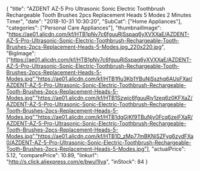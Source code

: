 {
	"title": "AZDENT AZ-5 Pro Ultrasonic Sonic Electric Toothbrush Rechargeable Tooth Brushes 2pcs Replacement Heads 5 Modes 2 Minutes Timer",
	"date": "2018-10-31 10:30:20",
	"SubCat": ["Home Appliances"],
	"categories": ["Personal Care Appliances"],
	"thumbnailImage": "https://ae01.alicdn.com/kf/HTB1pNv7c6fguuRjSspaq6yXVXXaE/AZDENT-AZ-5-Pro-Ultrasonic-Sonic-Electric-Toothbrush-Rechargeable-Tooth-Brushes-2pcs-Replacement-Heads-5-Modes.jpg_220x220.jpg",
	"BigImage": ["https://ae01.alicdn.com/kf/HTB1pNv7c6fguuRjSspaq6yXVXXaE/AZDENT-AZ-5-Pro-Ultrasonic-Sonic-Electric-Toothbrush-Rechargeable-Tooth-Brushes-2pcs-Replacement-Heads-5-Modes.jpg","https://ae01.alicdn.com/kf/HTB1fIu3Kb1YBuNjSszhq6AUsFXar/AZDENT-AZ-5-Pro-Ultrasonic-Sonic-Electric-Toothbrush-Rechargeable-Tooth-Brushes-2pcs-Replacement-Heads-5-Modes.jpg","https://ae01.alicdn.com/kf/HTB1Szwjc6fguuRjy1zeq6z0KFXaZ/AZDENT-AZ-5-Pro-Ultrasonic-Sonic-Electric-Toothbrush-Rechargeable-Tooth-Brushes-2pcs-Replacement-Heads-5-Modes.jpg","https://ae01.alicdn.com/kf/HTB1dgGjKf9TBuNjy0Fcq6zeiFXaR/AZDENT-AZ-5-Pro-Ultrasonic-Sonic-Electric-Toothbrush-Rechargeable-Tooth-Brushes-2pcs-Replacement-Heads-5-Modes.jpg","https://ae01.alicdn.com/kf/HTB1D_zMp77mBKNjSZFyq6zydFXa0/AZDENT-AZ-5-Pro-Ultrasonic-Sonic-Electric-Toothbrush-Rechargeable-Tooth-Brushes-2pcs-Replacement-Heads-5-Modes.jpg"],
	"actualPrice": 5.12,
	"comparePrice": 10.89,
	"linkurl": "http://s.click.aliexpress.com/e/bwul1Iva",
	"inStock": 84
}
